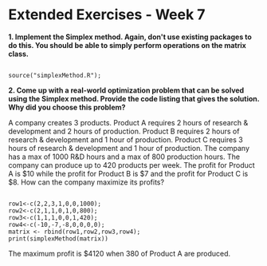 Extended Exercises - Week 7
========================================================

**1. Implement the Simplex method. Again, don't use existing packages to do this. You should be able to simply perform operations on the matrix class.**

```{r echo=TRUE}

source("simplexMethod.R");

```

**2. Come up with a real-world optimization problem that can be solved using the Simplex method. Provide the code listing that gives the solution. Why did you choose this problem?**

A company creates 3 products. Product A requires 2 hours of research & development and 2 hours of production. Product B requires 2 hours of research & development and 1 hour of production. Product C requires 3 hours of research & development and 1 hour of production. The company has a max of 1000 R&D hours and a max of 800 production hours. The company can produce up to 420 products per week. The profit for Product A is $10 while the profit for Product B is $7 and the profit for Product C is $8. How can the company maximize its profits?

```{r echo=TRUE}

row1<-c(2,2,3,1,0,0,1000);
row2<-c(2,1,1,0,1,0,800);
row3<-c(1,1,1,0,0,1,420);
row4<-c(-10,-7,-8,0,0,0,0);
matrix <- rbind(row1,row2,row3,row4);
print(simplexMethod(matrix))

```

The maximum profit is $4120 when 380 of Product A are produced.